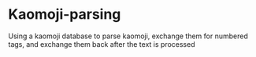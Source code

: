 # Kaomoji-parsing
Using a kaomoji database to parse kaomoji, exchange them for numbered tags, and exchange them back after the text is processed
